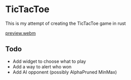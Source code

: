 # TicTacToe
This is my attempt of creating the TicTacToe game in rust

[preview.webm](https://user-images.githubusercontent.com/84729654/229345770-0eb076b6-9018-470f-86bd-99f729af7496.webm)


## Todo
 - Add widget to choose what to play
 - Add a way to alert who won
 - Add AI opponent (possibly AlphaPruned MinMax)
